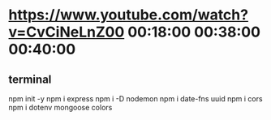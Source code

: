 https://www.youtube.com/watch?v=CvCiNeLnZ00
00:18:00
00:38:00
00:40:00
====================================================
terminal
----------
npm init -y
npm i express
npm i -D nodemon
npm i date-fns uuid
npm i cors
npm i dotenv mongoose colors